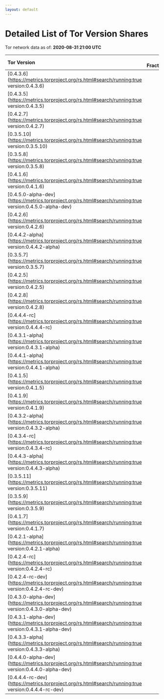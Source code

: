 ```yaml
---
layout: default
---
```



# Detailed List of Tor Version Shares

Tor network data as of: **2020-08-31 21:00 UTC**

| Tor Version                                                                                               |   CW Fraction(%) |   Exit(%) |   Guard(%) |   #Relays |
|:----------------------------------------------------------------------------------------------------------|-----------------:|----------:|-----------:|----------:|
| [0.4.3.6](https://metrics.torproject.org/rs.html#search/running:true version:0.4.3.6)                     |             50   |     80.05 |      37.88 |      2615 |
| [0.4.3.5](https://metrics.torproject.org/rs.html#search/running:true version:0.4.3.5)                     |             17.2 |      6.28 |      20.27 |      1296 |
| [0.4.2.7](https://metrics.torproject.org/rs.html#search/running:true version:0.4.2.7)                     |             11.5 |      8.31 |      12.88 |       875 |
| [0.3.5.10](https://metrics.torproject.org/rs.html#search/running:true version:0.3.5.10)                   |              7.5 |      1.89 |       9.81 |       751 |
| [0.3.5.8](https://metrics.torproject.org/rs.html#search/running:true version:0.3.5.8)                     |              3.6 |      0.5  |       5.38 |       249 |
| [0.4.1.6](https://metrics.torproject.org/rs.html#search/running:true version:0.4.1.6)                     |              2.2 |      0.23 |       3.2  |       153 |
| [0.4.5.0-alpha-dev](https://metrics.torproject.org/rs.html#search/running:true version:0.4.5.0-alpha-dev) |              1.3 |      0.76 |       1.83 |        36 |
| [0.4.2.6](https://metrics.torproject.org/rs.html#search/running:true version:0.4.2.6)                     |              1.2 |      0.61 |       1.59 |       121 |
| [0.4.4.2-alpha](https://metrics.torproject.org/rs.html#search/running:true version:0.4.4.2-alpha)         |              0.8 |      0.22 |       1.29 |        35 |
| [0.3.5.7](https://metrics.torproject.org/rs.html#search/running:true version:0.3.5.7)                     |              0.7 |      0    |       1.03 |        24 |
| [0.4.2.5](https://metrics.torproject.org/rs.html#search/running:true version:0.4.2.5)                     |              0.7 |      0.21 |       0.93 |        83 |
| [0.4.2.8](https://metrics.torproject.org/rs.html#search/running:true version:0.4.2.8)                     |              0.6 |      0.01 |       0.97 |        17 |
| [0.4.4.4-rc](https://metrics.torproject.org/rs.html#search/running:true version:0.4.4.4-rc)               |              0.6 |      0.67 |       0.52 |        42 |
| [0.4.3.1-alpha](https://metrics.torproject.org/rs.html#search/running:true version:0.4.3.1-alpha)         |              0.4 |      0    |       0.7  |         5 |
| [0.4.4.1-alpha](https://metrics.torproject.org/rs.html#search/running:true version:0.4.4.1-alpha)         |              0.3 |      0    |       0.48 |         7 |
| [0.4.1.5](https://metrics.torproject.org/rs.html#search/running:true version:0.4.1.5)                     |              0.1 |      0    |       0.13 |        22 |
| [0.4.1.9](https://metrics.torproject.org/rs.html#search/running:true version:0.4.1.9)                     |              0.1 |      0.04 |       0.15 |        16 |
| [0.4.3.2-alpha](https://metrics.torproject.org/rs.html#search/running:true version:0.4.3.2-alpha)         |              0.1 |      0    |       0.25 |         6 |
| [0.4.3.4-rc](https://metrics.torproject.org/rs.html#search/running:true version:0.4.3.4-rc)               |              0.1 |      0    |       0.18 |         5 |
| [0.4.4.3-alpha](https://metrics.torproject.org/rs.html#search/running:true version:0.4.4.3-alpha)         |              0.1 |      0    |       0.19 |        14 |
| [0.3.5.11](https://metrics.torproject.org/rs.html#search/running:true version:0.3.5.11)                   |              0   |      0    |       0    |         2 |
| [0.3.5.9](https://metrics.torproject.org/rs.html#search/running:true version:0.3.5.9)                     |              0   |      0    |       0.11 |         1 |
| [0.4.1.7](https://metrics.torproject.org/rs.html#search/running:true version:0.4.1.7)                     |              0   |      0.06 |       0.02 |         7 |
| [0.4.2.1-alpha](https://metrics.torproject.org/rs.html#search/running:true version:0.4.2.1-alpha)         |              0   |      0    |       0.02 |         1 |
| [0.4.2.4-rc](https://metrics.torproject.org/rs.html#search/running:true version:0.4.2.4-rc)               |              0   |      0.07 |       0.01 |         2 |
| [0.4.2.4-rc-dev](https://metrics.torproject.org/rs.html#search/running:true version:0.4.2.4-rc-dev)       |              0   |      0    |       0    |         1 |
| [0.4.3.0-alpha-dev](https://metrics.torproject.org/rs.html#search/running:true version:0.4.3.0-alpha-dev) |              0   |      0    |       0    |         2 |
| [0.4.3.1-alpha-dev](https://metrics.torproject.org/rs.html#search/running:true version:0.4.3.1-alpha-dev) |              0   |      0    |       0    |         1 |
| [0.4.3.3-alpha](https://metrics.torproject.org/rs.html#search/running:true version:0.4.3.3-alpha)         |              0   |      0    |       0    |         3 |
| [0.4.4.0-alpha-dev](https://metrics.torproject.org/rs.html#search/running:true version:0.4.4.0-alpha-dev) |              0   |      0    |       0.02 |         5 |
| [0.4.4.4-rc-dev](https://metrics.torproject.org/rs.html#search/running:true version:0.4.4.4-rc-dev)       |              0   |      0    |       0    |         1 |